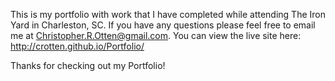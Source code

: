 This is my portfolio with work that I have completed while attending The Iron Yard in Charleston, SC.  If you have any questions please feel free to email me at Christopher.R.Otten@gmail.com. You can view the live site here: http://crotten.github.io/Portfolio/

Thanks for checking out my Portfolio!
